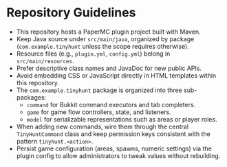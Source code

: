 # Repository Guidelines
- This repository hosts a PaperMC plugin project built with Maven.
- Keep Java source under `src/main/java`, organized by package (`com.example.tinyhunt` unless the scope requires otherwise).
- Resource files (e.g., `plugin.yml`, `config.yml`) belong in `src/main/resources`.
- Prefer descriptive class names and JavaDoc for new public APIs.
- Avoid embedding CSS or JavaScript directly in HTML templates within this repository.
- The `com.example.tinyhunt` package is organized into three sub-packages:
  - `command` for Bukkit command executors and tab completers.
  - `game` for game flow controllers, state, and listeners.
  - `model` for serializable representations such as areas or player roles.
- When adding new commands, wire them through the central `TinyHuntCommand` class and keep permission keys consistent with the pattern `tinyhunt.<action>`.
- Persist game configuration (areas, spawns, numeric settings) via the plugin config to allow administrators to tweak values without rebuilding.
